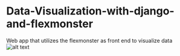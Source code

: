 # Data-Visualization-with-django-and-flexmonster
Web app that utilizes the flexmonster as front end to visualize data 
![alt text](https://firebasestorage.googleapis.com/v0/b/nmfirebaseproject-ea20f.appspot.com/o/Screenshot%20from%202020-06-24%2005-09-17.png?alt=media&token=b114d43c-59bb-41ba-a740-3b462125b194)
